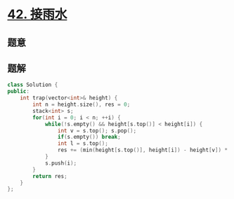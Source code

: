 #  [42. 接雨水](https://leetcode-cn.com/problems/trapping-rain-water/)

## 题意



## 题解



```c++
class Solution {
public:
    int trap(vector<int>& height) {
        int n = height.size(), res = 0;
        stack<int> s;
        for(int i = 0; i < n; ++i) {
            while(!s.empty() && height[s.top()] < height[i]) {
                int v = s.top(); s.pop();
                if(s.empty()) break;
                int l = s.top();
                res += (min(height[s.top()], height[i]) - height[v]) * (i-l-1);
            }
            s.push(i);
        }
        return res;
    }
};
```



```python3

```

